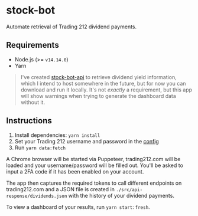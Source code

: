 # stock-bot

Automate retrieval of Trading 212 dividend payments.

## Requirements

- Node.js (>= `v14.14.0`)
- Yarn

> I've created [stock-bot-api](https://github.com/artdevgame/stock-bot-api) to retrieve dividend yield information, which I intend to host somewhere in the future, but for now you can download and run it locally. It's not _exactly_ a requirement, but this app will show warnings when trying to generate the dashboard data without it.

## Instructions

1. Install dependencies: `yarn install`
2. Set your Trading 212 username and password in the [config](./config/default.json)
3. Run `yarn data:fetch`

A Chrome browser will be started via Puppeteer, trading212.com will be loaded and your username/password will be filled out. You'll be asked to input a 2FA code if it has been enabled on your account.

The app then captures the required tokens to call different endpoints on trading212.com and a JSON file is created in `./src/api-response/dividends.json` with the history of your dividend payments.

To view a dashboard of your results, run `yarn start:fresh`.
